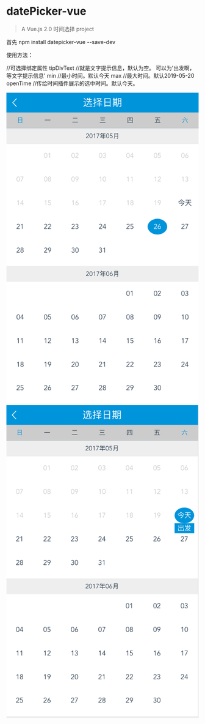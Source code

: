 # datePicker-vue

> A Vue.js 2.0  时间选择 project

首先
npm install datepicker-vue --save-dev

使用方法：
<template>
  <div class="hello">
    <div @click="dateShow = true">
      <input type="text" readonly v-model="dateTime" placeholder="请选择时间" style="font-size: 40px"/>
    </div>
    <date @dateClick="dateClick" @dateBack="dateBack" v-show="dateShow" :max="max" :openTime="openTime" :min="min"></date>
  </div>
</template>

<script>
  import date from 'datepicker-vue'
export default {
  data () {
    return {
      dateShow:false,
      min:'2017-05-20',//最小时间  默认为当前时间  可以不绑定这个属性，但是一定不能为空。要为yyyy-mm-dd格式
      max:"2018-09-11",//最大时间  不能比当前时间小  要为yyyy-mm-dd格式
      dateTime:'',//选中的时间
    }
  },
  components:{
    date
  },
  methods:{
    dateBack(){//时间插件返回按钮事件
      this.dateShow = false;
    },
    dateClick(msg){//时间插件传给当前页面的时间事件
      this.dateShow = false;
      this.dateTime = msg;
    },
  },
  computed:{
    openTime(){//这是传给时间插件的展示时间。return的这个时间最好保存在vuex中。不然显示的都是今天
      return this.dateTime //this.$store.state.dateTime
    }
  }

}
</script>

//可选择绑定属性
tipDivText  //就是文字提示信息，默认为空。 可以为'出发啊，等文字提示信息'
min         //最小时间。默认今天
max         //最大时间。默认2019-05-20
openTime    //传给时间插件展示的选中时间。默认今天。

![效果图](./img/show1.png)
![效果图](./img/show2.png)

